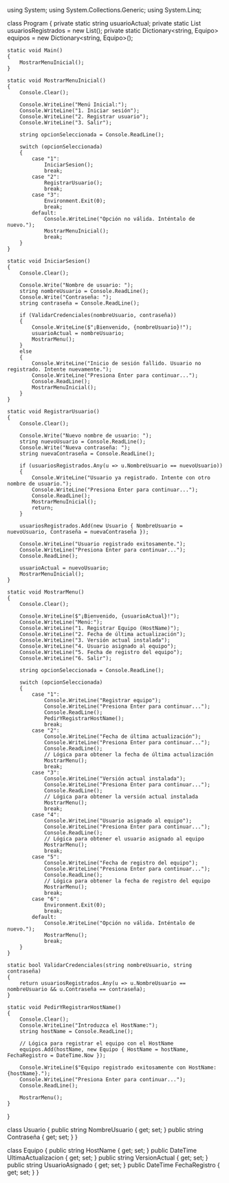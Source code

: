 using System;
using System.Collections.Generic;
using System.Linq;

class Program
{
    private static string usuarioActual;
    private static List<Usuario> usuariosRegistrados = new List<Usuario>();
    private static Dictionary<string, Equipo> equipos = new Dictionary<string, Equipo>();

    static void Main()
    {
        MostrarMenuInicial();
    }

    static void MostrarMenuInicial()
    {
        Console.Clear();

        Console.WriteLine("Menú Inicial:");
        Console.WriteLine("1. Iniciar sesión");
        Console.WriteLine("2. Registrar usuario");
        Console.WriteLine("3. Salir");

        string opcionSeleccionada = Console.ReadLine();

        switch (opcionSeleccionada)
        {
            case "1":
                IniciarSesion();
                break;
            case "2":
                RegistrarUsuario();
                break;
            case "3":
                Environment.Exit(0);
                break;
            default:
                Console.WriteLine("Opción no válida. Inténtalo de nuevo.");
                MostrarMenuInicial();
                break;
        }
    }

    static void IniciarSesion()
    {
        Console.Clear();

        Console.Write("Nombre de usuario: ");
        string nombreUsuario = Console.ReadLine();
        Console.Write("Contraseña: ");
        string contraseña = Console.ReadLine();

        if (ValidarCredenciales(nombreUsuario, contraseña))
        {
            Console.WriteLine($"¡Bienvenido, {nombreUsuario}!");
            usuarioActual = nombreUsuario;
            MostrarMenu();
        }
        else
        {
            Console.WriteLine("Inicio de sesión fallido. Usuario no registrado. Intente nuevamente.");
            Console.WriteLine("Presiona Enter para continuar...");
            Console.ReadLine();
            MostrarMenuInicial();
        }
    }

    static void RegistrarUsuario()
    {
        Console.Clear();

        Console.Write("Nuevo nombre de usuario: ");
        string nuevoUsuario = Console.ReadLine();
        Console.Write("Nueva contraseña: ");
        string nuevaContraseña = Console.ReadLine();

        if (usuariosRegistrados.Any(u => u.NombreUsuario == nuevoUsuario))
        {
            Console.WriteLine("Usuario ya registrado. Intente con otro nombre de usuario.");
            Console.WriteLine("Presiona Enter para continuar...");
            Console.ReadLine();
            MostrarMenuInicial();
            return;
        }

        usuariosRegistrados.Add(new Usuario { NombreUsuario = nuevoUsuario, Contraseña = nuevaContraseña });

        Console.WriteLine("Usuario registrado exitosamente.");
        Console.WriteLine("Presiona Enter para continuar...");
        Console.ReadLine();

        usuarioActual = nuevoUsuario;
        MostrarMenuInicial();
    }

    static void MostrarMenu()
    {
        Console.Clear();

        Console.WriteLine($"¡Bienvenido, {usuarioActual}!");
        Console.WriteLine("Menú:");
        Console.WriteLine("1. Registrar Equipo (HostName)");
        Console.WriteLine("2. Fecha de última actualización");
        Console.WriteLine("3. Versión actual instalada");
        Console.WriteLine("4. Usuario asignado al equipo");
        Console.WriteLine("5. Fecha de registro del equipo");
        Console.WriteLine("6. Salir");

        string opcionSeleccionada = Console.ReadLine();

        switch (opcionSeleccionada)
        {
            case "1":
                Console.WriteLine("Registrar equipo");
                Console.WriteLine("Presiona Enter para continuar...");
                Console.ReadLine();
                PedirYRegistrarHostName();
                break;
            case "2":
                Console.WriteLine("Fecha de última actualización");
                Console.WriteLine("Presiona Enter para continuar...");
                Console.ReadLine();
                // Lógica para obtener la fecha de última actualización
                MostrarMenu();
                break;
            case "3":
                Console.WriteLine("Versión actual instalada");
                Console.WriteLine("Presiona Enter para continuar...");
                Console.ReadLine();
                // Lógica para obtener la versión actual instalada
                MostrarMenu();
                break;
            case "4":
                Console.WriteLine("Usuario asignado al equipo");
                Console.WriteLine("Presiona Enter para continuar...");
                Console.ReadLine();
                // Lógica para obtener el usuario asignado al equipo
                MostrarMenu();
                break;
            case "5":
                Console.WriteLine("Fecha de registro del equipo");
                Console.WriteLine("Presiona Enter para continuar...");
                Console.ReadLine();
                // Lógica para obtener la fecha de registro del equipo
                MostrarMenu();
                break;
            case "6":
                Environment.Exit(0);
                break;
            default:
                Console.WriteLine("Opción no válida. Inténtalo de nuevo.");
                MostrarMenu();
                break;
        }
    }

    static bool ValidarCredenciales(string nombreUsuario, string contraseña)
    {
        return usuariosRegistrados.Any(u => u.NombreUsuario == nombreUsuario && u.Contraseña == contraseña);
    }

    static void PedirYRegistrarHostName()
    {
        Console.Clear();
        Console.WriteLine("Introduzca el HostName:");
        string hostName = Console.ReadLine();

        // Lógica para registrar el equipo con el HostName
        equipos.Add(hostName, new Equipo { HostName = hostName, FechaRegistro = DateTime.Now });

        Console.WriteLine($"Equipo registrado exitosamente con HostName: {hostName}.");
        Console.WriteLine("Presiona Enter para continuar...");
        Console.ReadLine();

        MostrarMenu();
    }
}

class Usuario
{
    public string NombreUsuario { get; set; }
    public string Contraseña { get; set; }
}

class Equipo
{
    public string HostName { get; set; }
    public DateTime UltimaActualizacion { get; set; }
    public string VersionActual { get; set; }
    public string UsuarioAsignado { get; set; }
    public DateTime FechaRegistro { get; set; }
}
